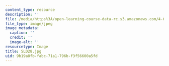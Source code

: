 ```yaml
---
content_type: resource
description: ''
file: /media/https%3A/open-learning-course-data-rc.s3.amazonaws.com/4-614-religious-architecture-and-islamic-cultures-fall-2002/9b19a8fbfabc71a1796bf3f56600a5fd_SLD28.jpg
file_type: image/jpeg
image_metadata:
  caption: ''
  credit: ''
  image-alt: ''
resourcetype: Image
title: SLD28.jpg
uid: 9b19a8fb-fabc-71a1-796b-f3f56600a5fd
---
```

